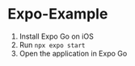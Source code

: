 # Expo-Example

1. Install Expo Go on iOS
2. Run `npx expo start`
3. Open the application in Expo Go
